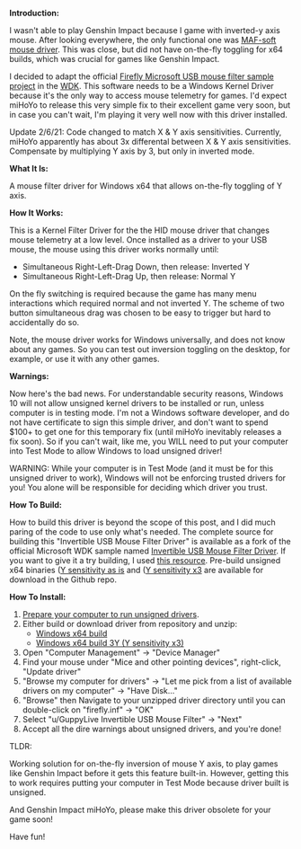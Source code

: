 **Introduction:**

I wasn't able to play Genshin Impact because I game with inverted-y axis mouse.  After looking everywhere, the only functional one was [MAF-soft mouse driver](https://www.maf-soft.de/mafmouse/).  This was close, but did not have on-the-fly toggling for x64 builds, which was crucial for games like Genshin Impact.

I decided to adapt the official [Firefly Microsoft USB mouse filter sample project](https://github.com/microsoft/Windows-driver-samples/tree/master/hid/firefly) in the [WDK](https://docs.microsoft.com/en-us/windows-hardware/drivers/download-the-wdk).  This software needs to be a Windows Kernel Driver because it's the only way to access mouse telemetry for games.  I'd expect miHoYo to release this very simple fix to their excellent game very soon, but in case you can't wait, I'm playing it very well now with this driver installed.

Update 2/6/21: Code changed to match X & Y axis sensitivities.  Currently, miHoYo apparently has about 3x differental between X & Y axis sensitivities.  Compensate by multiplying Y axis by 3, but only in inverted mode.

**What It Is:**

A mouse filter driver for Windows x64 that allows on-the-fly toggling of Y axis.

**How It Works:**

This  is a Kernel Filter Driver for the the HID mouse driver that changes mouse telemetry at a low level.
Once installed as a driver to your USB mouse, the mouse using this driver works normally until:

* Simultaneous Right-Left-Drag Down, then release: Inverted Y
* Simultaneous Right-Left-Drag Up, then release: Normal Y

On the fly switching is required because the game has many menu interactions which required normal and not inverted Y. The scheme of two button simultaneous drag was chosen to be easy to trigger but hard to accidentally do so.

Note, the mouse driver works for Windows universally, and does not know about any games.  So you can test out inversion toggling on the desktop, for example, or use it with any other games.

**Warnings:**

Now here's the bad news.  For understandable security reasons, Windows 10 will not allow unsigned kernel drivers to be installed or run, unless computer is in testing mode.  I'm not a Windows software developer, and do not have certificate to sign this simple driver, and don't want to spend $100+ to get one for this temporary fix (until miHoYo inevitably releases a fix soon).  So if you can't wait, like me, you WILL need to put your computer into Test Mode to allow Windows to load unsigned driver!

WARNING: While your computer is in Test Mode (and it must be for this unsigned driver to work), Windows will not be enforcing trusted drivers for you!  You alone will be responsible for deciding which driver you trust.

**How To Build:**

How to build this driver is beyond the scope of this post, and I did much paring of the code to use only what's needed.  The complete source for building this "Invertible USB Mouse Filter Driver" is available as a fork of the official Microsoft WDK sample named [Invertible USB Mouse Filter Driver](https://github.com/tthk/Invertible-USB-Mouse-Driver-Filter-Driver).  If you want to give it a try building, I used [this resource](https://docs.microsoft.com/en-us/windows-hardware/drivers/develop/building-a-driver).  Pre-build unsigned x64 binaries
([Y sensitivity as is](https://github.com/tthk/Windows-driver-samples/raw/master/Invertible%20USB%20Mouse%20Filter.zip)
and
([Y sensitivity x3](https://github.com/tthk/Windows-driver-samples/raw/master/Invertible%20USB%20Mouse%20Filter%203Y.zip)
are available for download in the Github repo.

**How To Install:**

1. [Prepare your computer to run unsigned drivers](https://www.maketecheasier.com/install-unsigned-drivers-windows10/).
2. Either build or download driver from repository and unzip:
	* [Windows x64 build](https://github.com/tthk/Windows-driver-samples/raw/master/Invertible%20USB%20Mouse%20Filter.zip)
	* [Windows x64 build 3Y (Y sensitivity x3)](https://github.com/tthk/Windows-driver-samples/raw/master/Invertible%20USB%20Mouse%20Filter%203Y.zip)
3. Open "Computer Management" -> "Device Manager"
4. Find your mouse under "Mice and other pointing devices", right-click, "Update driver"
5. "Browse my computer for drivers" -> "Let me pick from a list of available drivers on my computer" -> "Have Disk..."
6. "Browse" then Navigate to your unzipped driver directory until you can double-click on "firefly.inf" -> "OK"
7. Select "u/GuppyLive Invertible USB Mouse Filter" -> "Next"
8. Accept all the dire warnings about unsigned drivers, and you're done!


TLDR:

Working solution for on-the-fly inversion of mouse Y axis,  to play games like Genshin Impact before it gets this feature built-in.  However, getting this to work requires putting your computer in Test Mode because driver built is unsigned.

And Genshin Impact miHoYo, please make this driver obsolete for your game soon!

Have fun!  
